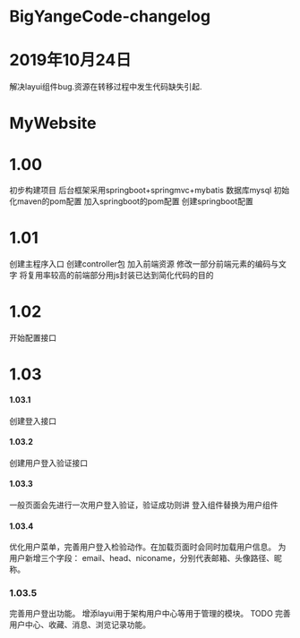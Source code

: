 # BigYangeCode-changelog
# 2019年10月24日
解决layui组件bug.资源在转移过程中发生代码缺失引起.
# MyWebsite
# 1.00
初步构建项目
后台框架采用springboot+springmvc+mybatis
数据库mysql
初始化maven的pom配置
加入springboot的pom配置
创建springboot配置
# 1.01
创建主程序入口
创建controller包
加入前端资源
修改一部分前端元素的编码与文字
将复用率较高的前端部分用js封装已达到简化代码的目的
# 1.02
开始配置接口
# 1.03
#### 1.03.1
创建登入接口
#### 1.03.2
创建用户登入验证接口
#### 1.03.3
一般页面会先进行一次用户登入验证，验证成功则讲 登入组件替换为用户组件
#### 1.03.4
优化用户菜单，完善用户登入检验动作。在加载页面时会同时加载用户信息。
为用户新增三个字段：
email、head、niconame，分别代表邮箱、头像路径、昵称。
### 1.03.5
完善用户登出功能。
增添layui用于架构用户中心等用于管理的模块。
TODO 完善用户中心、收藏、消息、浏览记录功能。